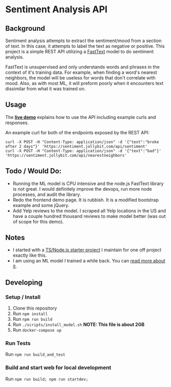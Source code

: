 Sentiment Analysis API
====

## Background

Sentiment analysis attempts to extract the sentiment/mood from a section of text. In this case, it attempts to label the text as negative or positive. This project is a simple REST API utilizing a [FastText](https://fasttext.cc/) model to do sentiment analysis.

FastText is unsupervised and only understands words and phrases in the context of it's training data. For example, when finding a word's nearest neighbors, the model will be useless for words that don't correlate with mood. Also, as with most ML, it will preform poorly when it encounters text dissimilar from what it was trained on.

## Usage

The **[live demo](https://sentiment.jollybit.com/)** explains how to use the API including example curls and responses.

An example curl for both of the endpoints exposed by the REST API:
```
curl -X POST -H "Content-Type: application/json" -d '{"text":"broke after 2 days"}' 'https://sentiment.jollybit.com/api/sentiment'
curl -X POST -H "Content-Type: application/json" -d '{"text":"bad"}' 'https://sentiment.jollybit.com/api/nearestneighbors'
```

## Todo / Would Do:

* Running the ML model is CPU intensive and the node.js FastText library is not great. I would definitely improve the devops, run more node processes, and audit the library.
* Redo the frontend demo page. It is rubbish. It is a modified bootstrap example and some jQuery.
* Add Yelp reviews to the model. I scraped all Yelp locations in the US and have a couple hundred thousand reviews to make model better (was out of scope for this demo).

## Notes

* I started with a [TS/Node.js starter project](https://github.com/thingless/typescript-skeleton) I maintain for one off project exactly like this.
* I am using an ML model I trained a while back. You can [read more about it](https://github.com/freethenation/sentimental_nlp).

## Developing

### Setup / Install

1. Clone this repository
2. Run `npm install`
3. Run `npm run build`
4. Run `./scripts/install_model.sh` **NOTE: This file is about 2GB**
5. Run `docker-compose up`

### Run Tests

Run `npm run build_and_test`

### Build and start web for local development

Run `npm run build; npm run startdev;`
